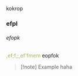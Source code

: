 kokrop
### efpl
###### efopk
<font color="#9bbb59">,ef;f,;,ef'fmem</font>
eopfok
> [!note] Example
> haha
> 